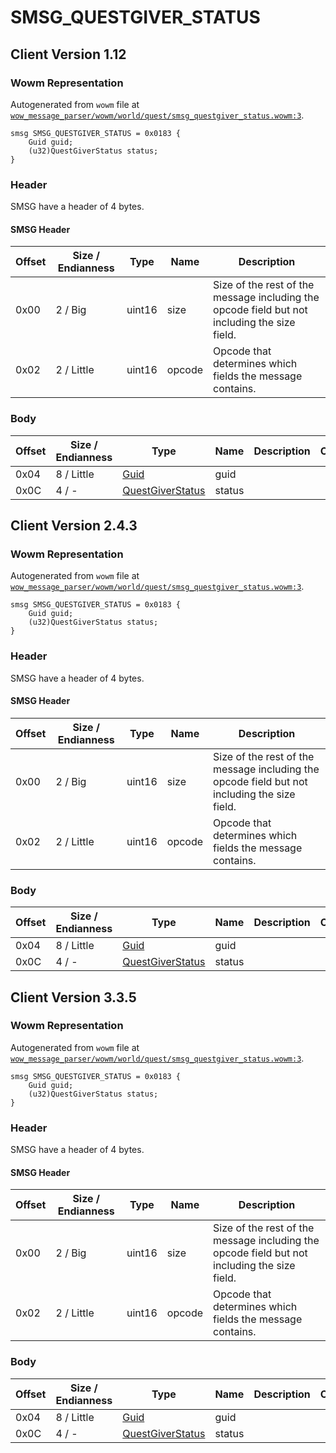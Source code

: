 # SMSG_QUESTGIVER_STATUS

## Client Version 1.12

### Wowm Representation

Autogenerated from `wowm` file at [`wow_message_parser/wowm/world/quest/smsg_questgiver_status.wowm:3`](https://github.com/gtker/wow_messages/tree/main/wow_message_parser/wowm/world/quest/smsg_questgiver_status.wowm#L3).
```rust,ignore
smsg SMSG_QUESTGIVER_STATUS = 0x0183 {
    Guid guid;
    (u32)QuestGiverStatus status;
}
```
### Header

SMSG have a header of 4 bytes.

#### SMSG Header

| Offset | Size / Endianness | Type   | Name   | Description |
| ------ | ----------------- | ------ | ------ | ----------- |
| 0x00   | 2 / Big           | uint16 | size   | Size of the rest of the message including the opcode field but not including the size field.|
| 0x02   | 2 / Little        | uint16 | opcode | Opcode that determines which fields the message contains.|

### Body

| Offset | Size / Endianness | Type | Name | Description | Comment |
| ------ | ----------------- | ---- | ---- | ----------- | ------- |
| 0x04 | 8 / Little | [Guid](../spec/packed-guid.md) | guid |  |  |
| 0x0C | 4 / - | [QuestGiverStatus](questgiverstatus.md) | status |  |  |

## Client Version 2.4.3

### Wowm Representation

Autogenerated from `wowm` file at [`wow_message_parser/wowm/world/quest/smsg_questgiver_status.wowm:3`](https://github.com/gtker/wow_messages/tree/main/wow_message_parser/wowm/world/quest/smsg_questgiver_status.wowm#L3).
```rust,ignore
smsg SMSG_QUESTGIVER_STATUS = 0x0183 {
    Guid guid;
    (u32)QuestGiverStatus status;
}
```
### Header

SMSG have a header of 4 bytes.

#### SMSG Header

| Offset | Size / Endianness | Type   | Name   | Description |
| ------ | ----------------- | ------ | ------ | ----------- |
| 0x00   | 2 / Big           | uint16 | size   | Size of the rest of the message including the opcode field but not including the size field.|
| 0x02   | 2 / Little        | uint16 | opcode | Opcode that determines which fields the message contains.|

### Body

| Offset | Size / Endianness | Type | Name | Description | Comment |
| ------ | ----------------- | ---- | ---- | ----------- | ------- |
| 0x04 | 8 / Little | [Guid](../spec/packed-guid.md) | guid |  |  |
| 0x0C | 4 / - | [QuestGiverStatus](questgiverstatus.md) | status |  |  |

## Client Version 3.3.5

### Wowm Representation

Autogenerated from `wowm` file at [`wow_message_parser/wowm/world/quest/smsg_questgiver_status.wowm:3`](https://github.com/gtker/wow_messages/tree/main/wow_message_parser/wowm/world/quest/smsg_questgiver_status.wowm#L3).
```rust,ignore
smsg SMSG_QUESTGIVER_STATUS = 0x0183 {
    Guid guid;
    (u32)QuestGiverStatus status;
}
```
### Header

SMSG have a header of 4 bytes.

#### SMSG Header

| Offset | Size / Endianness | Type   | Name   | Description |
| ------ | ----------------- | ------ | ------ | ----------- |
| 0x00   | 2 / Big           | uint16 | size   | Size of the rest of the message including the opcode field but not including the size field.|
| 0x02   | 2 / Little        | uint16 | opcode | Opcode that determines which fields the message contains.|

### Body

| Offset | Size / Endianness | Type | Name | Description | Comment |
| ------ | ----------------- | ---- | ---- | ----------- | ------- |
| 0x04 | 8 / Little | [Guid](../spec/packed-guid.md) | guid |  |  |
| 0x0C | 4 / - | [QuestGiverStatus](questgiverstatus.md) | status |  |  |

